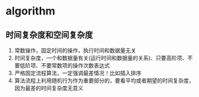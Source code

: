 # algorithm

## 时间复杂度和空间复杂度
1. 常数操作，固定时间的操作，执行时间和数据量无关
2. 时间复杂度，一个和数据量有关(运行时间和数据量的关系)、只要高阶项、不要低阶项、不要常数项的操作次数表达式
3. 严格固定流程算法，一定强调最差情况！比如插入排序
4. 算法流程上利用随机行为作为重要部分的，要看平均或者期望的时间复杂度，因为最差的时间复杂度无意义
